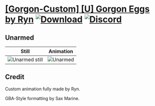 # [\[Gorgon-Custom\] \[U\] Gorgon Eggs by Ryn](./) [![Download](https://img.shields.io/badge/Download--red?style=social&logo=github)](https://minhaskamal.github.io/DownGit/#/home?url=https://github.com/Klokinator/FE-Repo/tree/main/Battle%20Animations%2FMonsters%20-%20Basic%20Types%2F%5BGorgon-Custom%5D%20%5BU%5D%20Gorgon%20Eggs%20by%20Ryn%2F8.%20Unarmed%20(Large)) [![Discord](https://img.shields.io/badge/Discord--blue?style=social&logo=discord)](https://discord.gg/C7VNGnyTPA)

## Unarmed

| Still | Animation |
| :---: | :-------: |
| ![Unarmed still](./Unarmed_000.png) | ![Unarmed](./Unarmed.gif) |

## Credit

Custom animation fully made by Ryn.

GBA-Style formatting by Sax Marine.
